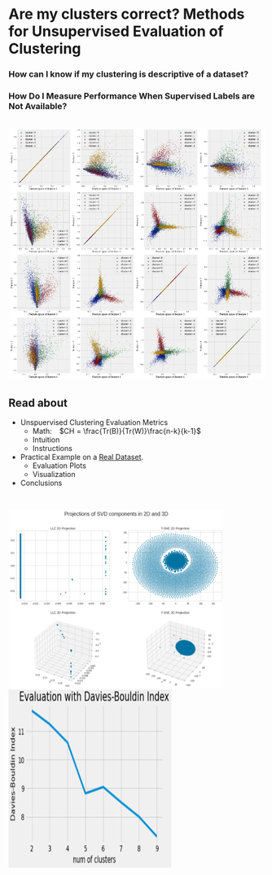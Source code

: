 # Are my clusters correct? Methods for Unsupervised Evaluation of Clustering

### How can I know if my clustering is descriptive of a dataset? 
### How Do I Measure Performance When Supervised Labels are Not Available? 

</br>

<img src='Images/clusters.png' alt="Clusters Plotted">

## Read about 
* Unspuervised Clustering Evaluation Metrics
  - Math:  &ensp; $CH = \frac{Tr(B)}{Tr(W)}\frac{n-k}{k-1}$
  - Intuition
  - Instructions
* Practical Example on a [Real Dataset](https://scikit-learn.org/0.19/datasets/twenty_newsgroups.html).
  - Evaluation Plots
  - Visualization
* Conclusions

</br>

<img src='Images/data_projection.png' text='dad' alt="Dataset Projection to 2D, 3D" height=350 width=420> <img src='Images/db_index.png' alt="Evaluation Plot" height=350 width=320>